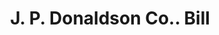 ---
doi: 10.7916/D8G17BT8
date_other: '1880'
date_other_textual: 1880-1889
form: printed ephemera
genre:
- Invoices
name:
- J. P. Donaldson Co.
object_in_context_url: https://biggert.cul.columbia.edu/items/view/ave_biggert_00614
subject_hierarchical_geographic:
- Detroit, Michigan, United States
subject_name:
- J. P. Donaldson Co.
title: J. P. Donaldson Co.. Bill
sort_title: J. P. Donaldson Co.. Bill
call_number: ave_biggert_00614
coordinates:
- 42.331388888888895,-83.04583333333333
pid: ave_biggert_00614
identifiers: ave_biggert_00614
permalink: /biggert/ave_biggert_00614/
layout: iiif-image-page
---